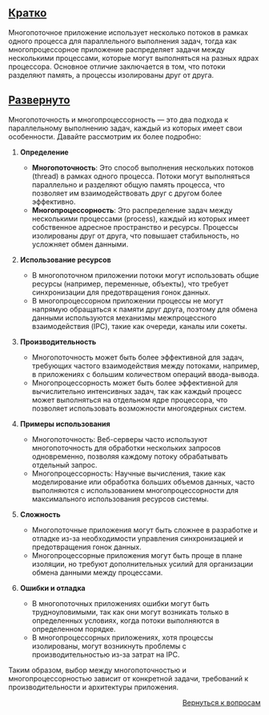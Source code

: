 ## <u>Кратко</u>

Многопоточное приложение использует несколько потоков в рамках одного процесса для параллельного выполнения задач, тогда
как многопроцессорное приложение распределяет задачи между несколькими процессами, которые могут выполняться на разных
ядрах процессора. Основное отличие заключается в том, что потоки разделяют память, а процессы изолированы друг от друга.

## <u>Развернуто</u>

Многопоточность и многопроцессорность — это два подхода к параллельному выполнению задач, каждый из которых имеет свои
особенности. Давайте рассмотрим их более подробно:

1. **Определение**
    - **Многопоточность**: Это способ выполнения нескольких потоков (thread) в рамках одного процесса. Потоки могут
      выполняться параллельно и разделяют общую память процесса, что позволяет им взаимодействовать друг с другом более
      эффективно.
    - **Многопроцессорность**: Это распределение задач между несколькими процессами (process), каждый из которых имеет
      собственное адресное пространство и ресурсы. Процессы изолированы друг от друга, что повышает стабильность,
      но усложняет обмен данными.

2. **Использование ресурсов**
    - В многопоточном приложении потоки могут использовать общие ресурсы (например, переменные, объекты), что требует
      синхронизации для предотвращения гонок данных.
    - В многопроцессорном приложении процессы не могут напрямую обращаться к памяти друг друга, поэтому для обмена
      данными используются механизмы межпроцессного взаимодействия (IPC), такие как очереди, каналы или сокеты.

3. **Производительность**
    - Многопоточность может быть более эффективной для задач, требующих частого взаимодействия между потоками, например,
      в приложениях с большим количеством операций ввода-вывода.
    - Многопроцессорность может быть более эффективной для вычислительно интенсивных задач, так как каждый процесс может
      выполняться на отдельном ядре процессора, что позволяет использовать возможности многоядерных систем.

4. **Примеры использования**
    - Многопоточность: Веб-серверы часто используют многопоточность для обработки нескольких запросов одновременно,
      позволяя каждому потоку обрабатывать отдельный запрос.
    - Многопроцессорность: Научные вычисления, такие как моделирование или обработка больших объемов данных, часто
      выполняются с использованием многопроцессорности для максимального использования ресурсов системы.

5. **Сложность**
    - Многопоточные приложения могут быть сложнее в разработке и отладке из-за необходимости управления синхронизацией и
      предотвращения гонок данных.
    - Многопроцессорные приложения могут быть проще в плане изоляции, но требуют дополнительных усилий для организации
      обмена данными между процессами.

6. **Ошибки и отладка**
    - В многопоточных приложениях ошибки могут быть трудноуловимыми, так как они могут возникать только в определенных
      условиях, когда потоки выполняются в определенном порядке.
    - В многопроцессорных приложениях, хотя процессы изолированы, могут возникнуть проблемы с производительностью из-за
      затрат на IPC.

Таким образом, выбор между многопоточностью и многопроцессорностью зависит от конкретной задачи, требований к
производительности и архитектуры приложения.

<div align="right">

[Вернуться к вопросам](../Вопросы.md)

</div>
